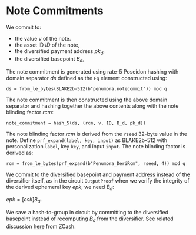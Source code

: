 # Note Commitments

We commit to:

* the value $v$ of the note.
* the asset ID $ID$ of the note,
* the diversified payment address $pk_d$,
* the diversified basepoint $B_d$,

The note commitment is generated using rate-5 Poseidon hashing with domain separator $ds$ defined as the `Fq` element constructed using:

`ds = from_le_bytes(BLAKE2b-512(b"penumbra.notecommit")) mod q`

The note commitment is then constructed using the above domain separator and
hashing together the above contents along with the note blinding factor $rcm$:

`note_commitment = hash_5(ds, (rcm, v, ID, B_d, pk_d))`

The note blinding factor $rcm$ is derived from the `rseed` 32-byte value in the
note. Define `prf_expand(label, key, input)` as BLAKE2b-512 with
personalization `label`, key `key`, and input `input`. The note blinding factor
is derived as:

`rcm = from_le_bytes(prf_expand(b"Penumbra_DeriRcm", rseed, 4)) mod q`

We commit to the diversified basepoint and payment address instead of the
diversifier itself, as in the circuit `OutputProof` when we verify the integrity of
the derived ephemeral key $epk$, we need $B_d$: 

$epk = [esk] B_d$.

We save a hash-to-group in circuit by committing to the diversified basepoint instead of recomputing $B_d$ from the diversifier. See related discussion
[here](https://github.com/zcash/zcash/issues/2277#issuecomment-367209705) from
ZCash.
